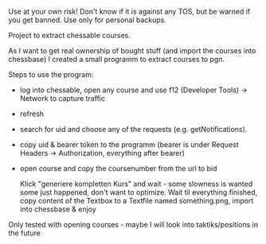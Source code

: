 Use at your own risk!
Don't know if it is against any TOS, but be warned if you get banned. Use only for personal backups.

Project to extract chessable courses.

As I want to get real ownership of bought stuff (and import the courses into chessbase) I created a small programm to extract courses to pgn.

Steps to use the program:
* log into chessable, open any course and use f12 (Developer Tools) -> Network to capture traffic
* refresh
* search for uid and choose any of the requests (e.g. getNotifications).
* copy uid & bearer token to the programm (bearer is under Request Headers -> Authorization, everything after bearer)
* open course and copy the coursenumber from the url to bid

  Klick "generiere kompletten Kurs" and wait - some slowness is wanted some just happened, don't want to optimize.
  Wait til everything finished, copy content of the Textbox to a Textfile named something.png, import into chessbase & enjoy

Only tested with opening courses - maybe I will look into taktiks/positions in the future

